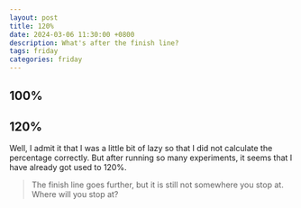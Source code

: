 ```yaml
---
layout: post
title: 120%
date: 2024-03-06 11:30:00 +0800
description: What's after the finish line?
tags: friday
categories: friday
---
```


## 100%

## 120%

Well, I admit it that I was a little bit of lazy so that I did not calculate the percentage correctly. But after running so many experiments, it seems that I have already got used to 120%.

> The finish line goes further, but it is still not somewhere you stop at. Where will you stop at?
